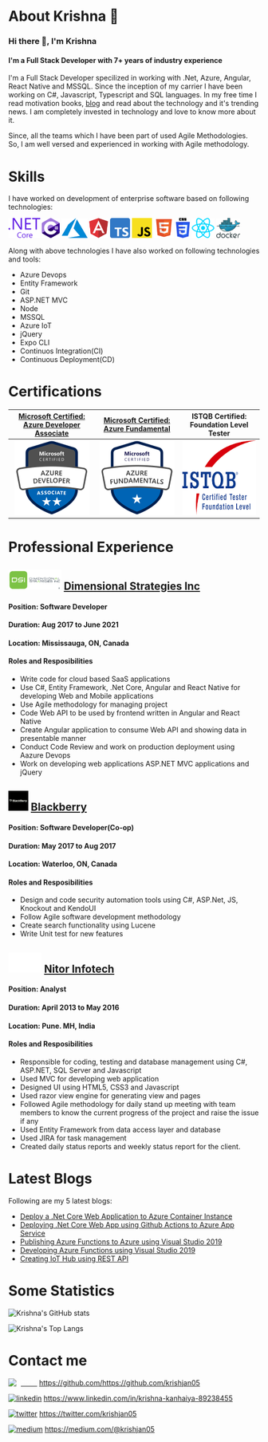 # About Krishna 👋

<!--Hi I'm Krishna, a Full Stack developer with more than 6 years of industry experience.

![Krishna's GitHub stats](https://github-readme-stats.vercel.app/api?username=krishjan05&show_icons=true&theme=radical)

![Krishna's Top Langs](https://github-readme-stats.vercel.app/api/top-langs/?username=krishjan05&show_icons=true&theme=radical)



![Krishna's wakatime stats](https://github-readme-stats.vercel.app/api/wakatime?username=krishjan05&show_icons=true&theme=radical)

[![willianrod's wakatime stats](https://github-readme-stats.vercel.app/api/wakatime?username=krishjan05)](https://github.com/anuraghazra/github-readme-stats)

**krishjan05/krishjan05** is a ✨ _special_ ✨ repository because its `README.md` (this file) appears on your GitHub profile.

Here are some ideas to get you started:

- 🔭 I’m currently working on ...
- 🌱 I’m currently learning ...
- 👯 I’m looking to collaborate on ...
- 🤔 I’m looking for help with ...
- 💬 Ask me about ...
- 📫 How to reach me: ...
- 😄 Pronouns: ...
- ⚡ Fun fact: ...
-->

### Hi there 👋, I'm Krishna
#### I'm a Full Stack Developer with 7+ years of industry experience

I'm a Full Stack Developer specilized in working with .Net, Azure, Angular, React Native and MSSQL. Since the inception of my carrier I have been working on C#, Javascript, Typescript and SQL languages. In my free time I read motivation books, [blog](https://medium.com/@krishjan05) and read about the technology and it's trending news. I am completely invested in technology and love to know more about it.

Since, all the teams which I have been part of used Agile Methodologies. So, I am well versed and experienced in working with Agile methodology.

# Skills
I have worked on development of enterprise software based on following technologies:

<img src='https://github.com/krishjan05/krishjan05/blob/main/dot-net-core-7.svg' alt='dotnetcore' height='40'> <img src='https://github.com/krishjan05/krishjan05/blob/main/c-sharp-c-seeklogo.com.svg' alt='csharp' height='40'> <img src='https://github.com/krishjan05/krishjan05/blob/main/microsoft-azureicon-seeklogo.com.svg' alt='azure' height='40'> <img src='https://github.com/krishjan05/krishjan05/blob/main/angular-seeklogo.com.svg' alt='angular' height='40'> <img src='https://github.com/krishjan05/krishjan05/blob/main/ts-logo-512.svg' alt='typescript' height='40'> <img src='https://github.com/krishjan05/krishjan05/blob/main/javascript-js-seeklogo.com.svg' alt='javascript' height='40'> <img src='https://github.com/krishjan05/krishjan05/blob/main/html5-without-wordmark-color.svg' alt='html5' height='40'> <img src='https://github.com/krishjan05/krishjan05/blob/main/css-logo.svg' alt='css' height='40'> <img src='https://github.com/krishjan05/krishjan05/blob/main/react-native.svg' alt='reactnative' height='40'> <img src='https://github.com/krishjan05/krishjan05/blob/main/docker.svg' alt='docker' height='40'>
<!--
Along with working with these technologies I also continuously write blogs about these, you can read them at [Medium](https://medium.com/@krishjan05). If you need any help in the above technologies, reach out to me via any channel specifies in [Contact me](#contact-me) section. -->

Along with above technologies I have also worked on following technologies and tools:
- Azure Devops
- Entity Framework
- Git
- ASP.NET MVC
- Node
- MSSQL
- Azure IoT
- jQuery
- Expo CLI
- Continuos Integration(CI)
- Continuous Deployment(CD)

# Certifications
 
 | [Microsoft Certified: Azure Developer Associate](https://www.credly.com/badges/a54bb419-b0d9-4e8d-a62d-b09a1351860d)   | [Microsoft Certified: Azure Fundamental](https://www.credly.com/badges/07ccd688-fa91-4b0c-9c7d-ecb69adbae7d)   | ISTQB Certified: Foundation Level Tester |
 |  :---: | :---: | :---: |
| [<img src="https://github.com/krishjan05/krishjan05/blob/main/microsoft-certified-azure-developer-associate.1.png" alt="azure-developer-associate" height=150 />](https://www.credly.com/badges/a54bb419-b0d9-4e8d-a62d-b09a1351860d)  | [<img src="https://github.com/krishjan05/krishjan05/blob/main/microsoft-certified-azure-fundamentals.png" alt="azure-fundamental" height=150 />](https://www.credly.com/badges/07ccd688-fa91-4b0c-9c7d-ecb69adbae7d)  | <img src="https://github.com/krishjan05/krishjan05/blob/main/istqb-logo.png" alt="azure-fundamental" height=150 />



# Professional Experience


## [<img src="https://github.com/krishjan05/krishjan05/blob/main/DSI-Logo_PNG_2021-04-27-1.png" alt="dsilogo" height=40/>](https://www.dstrat.com/) [Dimensional Strategies Inc](https://www.dstrat.com/)
#### Position: Software Developer
#### Duration: Aug 2017 to June 2021
#### Location: Mississauga, ON, Canada
#### Roles and Resposibilities
- Write code for cloud based SaaS applications
- Use C#, Entity Framework, .Net Core, Angular and React Native for developing Web and Mobile applications
- Use Agile methodology for managing project
- Code Web API to be used by frontend written in Angular and React Native
- Create Angular application to consume Web API and showing data in presentable manner
- Conduct Code Review and work on production deployment using Aazure Devops
- Work on developing web applications ASP.NET MVC applications and jQuery

## [<img src="https://github.com/krishjan05/krishjan05/blob/main/Blackberry-logo.jpg" alt="bblogo" height=40/>](https://www.blackberry.com/) [Blackberry](https://www.blackberry.com/)
#### Position: Software Developer(Co-op)
#### Duration: May 2017 to Aug 2017
#### Location: Waterloo, ON, Canada
#### Roles and Resposibilities
- Design and code security automation tools using C#, ASP.Net, JS, Knockout and KendoUI
- Follow Agile software development methodology
- Create search functionality using Lucene
- Write Unit test for new features

## [<img src="https://github.com/krishjan05/krishjan05/blob/main/nitor%20log.png" alt="nitorlogo" height=40/>](https://www.nitorinfotech.com/) [Nitor Infotech](https://www.nitorinfotech.com/)
#### Position: Analyst
#### Duration: April 2013 to May 2016
#### Location: Pune. MH, India
#### Roles and Resposibilities
- Responsible for coding, testing and database management using C#, ASP.NET, SQL Server and Javascript
- Used MVC for developing web application
- Designed UI using HTML5, CSS3 and Javascript
- Used razor view engine for generating view and pages
- Followed Agile methodology for daily stand up meeting with team members to know the current progress of the project and raise the issue if any
- Used Entity Framework from data access layer and database
- Used JIRA for task management
- Created daily status reports and weekly status report for the client.


# Latest Blogs
Following are my 5 latest blogs:
- [Deploy a .Net Core Web Application to Azure Container Instance](https://medium.com/@krishjan05/deploy-a-net-core-web-application-to-azure-container-instance-b016c321b1de)
- [Deploying .Net Core Web App using Github Actions to Azure App Service](https://medium.com/@krishjan05/deploying-net-core-web-app-using-github-actions-to-azure-app-service-14aff9b668f1)
- [Publishing Azure Functions to Azure using Visual Studio 2019](https://medium.com/@krishjan05/publishing-azure-functions-to-azure-using-visual-studio-2019-29adc1a03e9b)
- [Developing Azure Functions using Visual Studio 2019](https://medium.com/@krishjan05/developing-azure-functions-using-visual-studio-2019-b32d144d3f5f)
- [Creating IoT Hub using REST API](https://medium.com/@krishjan05/creating-iot-hub-using-rest-api-675851e4427)


# Some Statistics

![Krishna's GitHub stats](https://github-readme-stats.vercel.app/api?username=krishjan05&show_icons=true&theme=radical)

![Krishna's Top Langs](https://github-readme-stats.vercel.app/api/top-langs/?username=krishjan05&show_icons=true&theme=radical)

# Contact me
[<img src='https://cdn.jsdelivr.net/npm/simple-icons@3.0.1/icons/github.svg' alt='github' height='40' style="color:white;">](https://github.com/https://github.com/krishjan05)    https://github.com/https://github.com/krishjan05 

[<img src='https://cdn.jsdelivr.net/npm/simple-icons@3.0.1/icons/linkedin.svg' alt='linkedin' height='40'>](https://www.linkedin.com/in/https://www.linkedin.com/in/krishna-kanhaiya-89238455//)  https://www.linkedin.com/in/krishna-kanhaiya-89238455

[<img src='https://cdn.jsdelivr.net/npm/simple-icons@3.0.1/icons/twitter.svg' alt='twitter' height='40'>](https://twitter.com/https://twitter.com/krishjan05)  https://twitter.com/krishjan05

[<img src='https://cdn.jsdelivr.net/npm/simple-icons@3.0.1/icons/medium.svg' alt='medium' height='40'>](https://medium.com/@krishjan05) https://medium.com/@krishjan05

